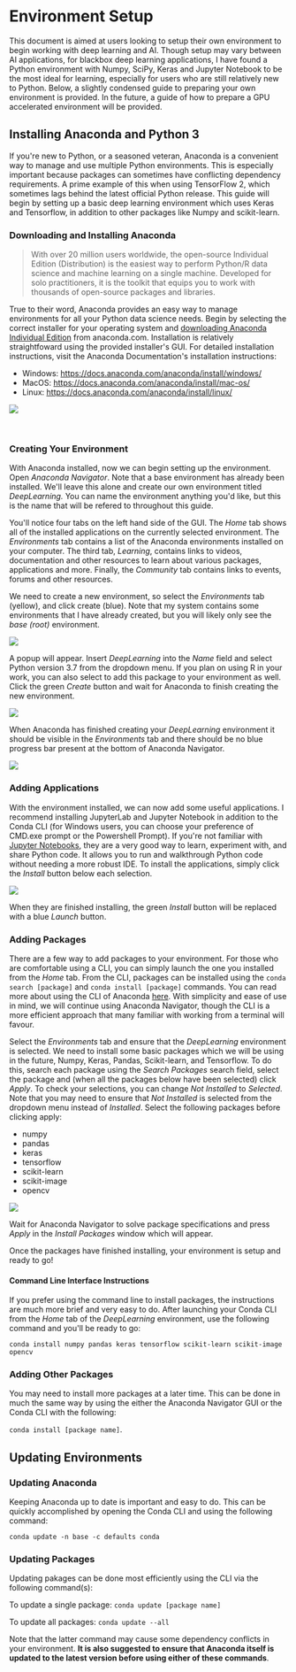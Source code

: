 # Environment Setup

This document is aimed at users looking to setup their own environment to begin working with deep learning and AI. Though setup may vary between AI applications, for blackbox deep learning applications, I have found a Python environment with Numpy, SciPy, Keras and Jupyter Notebook to be the most ideal for learning, especially for users who are still relatively new to Python. Below, a slightly condensed guide to preparing your own environment is provided. In the future, a guide of how to prepare a GPU accelerated environment will be provided.

## Installing Anaconda and Python 3

If you're new to Python, or a seasoned veteran, Anaconda is a convenient way to manage and use multiple Python environments. This is especially important because packages can sometimes have conflicting dependency requirements. A prime example of this when using TensorFlow 2, which sometimes lags behind the latest official Python release. This guide will begin by setting up a basic deep learning environment which uses Keras and Tensorflow, in addition to other packages like Numpy and scikit-learn.

### Downloading and Installing Anaconda

> With over 20 million users worldwide, the open-source Individual Edition (Distribution) is the easiest way to perform Python/R data science and  machine learning on a single machine. Developed for solo practitioners,  it is the toolkit that equips you to work with thousands of open-source  packages and libraries.

True to their word, Anaconda provides an easy way to manage environments for all your Python data science needs. Begin by selecting the correct installer for your operating system and [downloading Anaconda Individual Edition](https://www.anaconda.com/products/individual) from anaconda.com. Installation is relatively straightfoward using the provided installer's GUI. For detailed installation instructions, visit the Anaconda Documentation's installation instructions:

- Windows: https://docs.anaconda.com/anaconda/install/windows/
- MacOS: https://docs.anaconda.com/anaconda/install/mac-os/
- Linux: https://docs.anaconda.com/anaconda/install/linux/

![](https://github.com/SBriguglio/DLTMIS/blob/main/Images/Screenshot%202020-11-26%20185758.png?raw=true)

<br />

### Creating Your Environment

With Anaconda installed, now we can begin setting up the environment. Open *Anaconda Navigator*. Note that a base environment has already been installed. We'll leave this alone and create our own environment titled *DeepLearning.* You can name the environment anything you'd like, but this is the name that will be refered to throughout this guide. 

You'll notice four tabs on the left hand side of the GUI. The *Home* tab shows all of the installed applications on the currently selected environment. The *Environments* tab contains a list of the Anaconda environments installed on your computer. The third tab, *Learning*, contains links to videos, documentation and other resources to learn about various packages, applications and more. Finally, the *Community* tab contains links to events, forums and other resources. 

We need to create a new environment, so select the *Environments* tab (yellow), and click create (blue). Note that my system contains some environments that I have already created, but you will likely only see the *base (root)* environment.

![](https://raw.githubusercontent.com/SBriguglio/DLTMIS/main/Images/Screenshot%202020-11-26%20191401.png?token=ANH3754EWJEGO7H63HIQVYK7YBCWI)

A popup will appear. Insert *DeepLearning* into the *Name* field and select Python version 3.7 from the dropdown menu. If you plan on using R in your work, you can also select to add this package to your environment as well. Click the green *Create* button and wait for Anaconda to finish creating the new environment.

![](https://raw.githubusercontent.com/SBriguglio/DLTMIS/main/Images/Screenshot%202020-11-26%20192030.png?token=ANH375ZWMBSWNRAFQ473X627YBDKW)

When Anaconda has finished creating your *DeepLearning* environment it should be visible in the *Environments* tab and there should be no blue progress bar present at the bottom of Anaconda Navigator.

![](https://raw.githubusercontent.com/SBriguglio/DLTMIS/main/Images/Screenshot%202020-11-26%20192805.png?token=ANH375YLB6GSV7SRX2HOGZC7YBFEM)

### Adding Applications

With the environment installed, we can now add some useful applications. I recommend installing JupyterLab and Jupyter Notebook in addition to the Conda CLI (for Windows users, you can choose your preference of CMD.exe prompt or the Powershell Prompt). If you're not familiar with [Jupyter Notebooks](https://jupyter.org/), they are a very good way to learn, experiment with, and share Python code. It allows you to run and walkthrough Python code without needing a more robust IDE. To install the applications, simply click the *Install* button below each selection.

![](https://raw.githubusercontent.com/SBriguglio/DLTMIS/main/Images/Screenshot%202020-11-26%20192924.png?token=ANH3757GZS7URN6G4Y7OXZ27YBFE4)

When they are finished installing, the green *Install* button will be replaced with a blue *Launch* button. 

### Adding Packages

There are a few way to add packages to your environment. For those who are comfortable using a CLI, you can simply launch the one you installed from the *Home* tab. From the CLI, packages can be installed using the `conda search [package]` and `conda install [package]` commands. You can read more about using the CLI of Anaconda [here](https://docs.conda.io/projects/conda/en/latest/user-guide/tasks/manage-pkgs.html). With simplicity and ease of use in mind, we will continue using Anaconda Navigator, though the CLI is a more efficient approach that many familiar with working from a terminal will favour.

Select the *Environments* tab and ensure that the *DeepLearning* environment is selected. We need to install some basic packages which we will be using in the future, Numpy, Keras, Pandas, Scikit-learn, and Tensorflow. To do this, search each package using the *Search Packages* search field, select the package and (when all the packages below have been selected) click *Apply*. To check your selections, you can change *Not Installed* to *Selected*. Note that you may need to ensure that *Not Installed* is selected from the dropdown menu instead of *Installed*. Select the following packages before clicking apply:

- numpy
- pandas
- keras
- tensorflow
- scikit-learn
- scikit-image
- opencv

![](https://raw.githubusercontent.com/SBriguglio/DLTMIS/main/Images/Screenshot%202020-11-26%20200703.png?token=ANH3755GZJVJKWWCHG5JNDK7YBIZK)

Wait for Anaconda Navigator to solve package specifications and press *Apply* in the *Install Packages* window which will appear.

Once the packages have finished installing, your environment is setup and ready to go!

#### Command Line Interface Instructions

If you prefer using the command line to install packages, the instructions are much more brief and very easy to do. After launching your Conda CLI from the *Home* tab of the *DeepLearning* environment, use the following command and you'll be ready to go:

`conda install numpy pandas keras tensorflow scikit-learn scikit-image opencv`

### Adding Other Packages

You may need to install more packages at a later time. This can be done in much the same way by using the either the Anaconda Navigator GUI or the Conda CLI with the following:

`conda install [package name]`.

## Updating Environments

### Updating Anaconda

Keeping Anaconda up to date is important and easy to do. This can be quickly accomplished by opening the Conda CLI and using the following command:

`conda update -n base -c defaults conda`

### Updating Packages

Updating pakages can be done most efficiently using the CLI via the following command(s):

To update a single package: `conda update [package name]`

To update all packages: `conda update --all`

Note that the latter command may cause some dependency conflicts in your environment. **It is also suggested to ensure that Anaconda itself is updated to the latest version before using either of these commands**.
